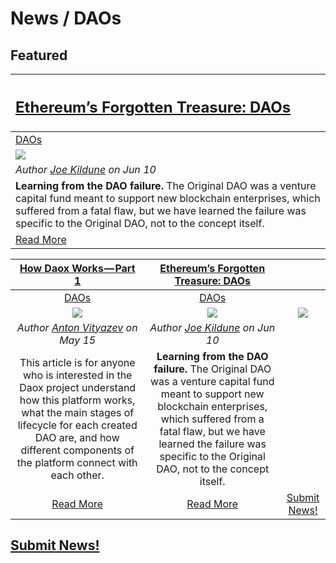# News / DAOs

## **Featured**

[<h2>**Ethereum’s Forgotten Treasure: DAOs**</h2>](https://cryptoslate.com/ethereums-forgotten-treasure-daos/) |
:-----------|
[DAOs](daos.md) |
[<img src="https://images.unsplash.com/photo-1516434233442-0c69c369b66d?ixlib=rb-0.3.5&ixid=eyJhcHBfaWQiOjEyMDd9&s=2c02393e44448e27bd588d1c872b7595&auto=format&fit=crop&w=800&q=80">](https://cryptoslate.com/ethereums-forgotten-treasure-daos/) |
_Author [Joe Kildune](https://cryptoslate.com/author/joe-kildune/) on Jun 10_ |
**Learning from the DAO failure.** The Original DAO was a venture capital fund meant to support new blockchain enterprises, which suffered from a fatal flaw, but we have learned the failure was specific to the Original DAO, not to the concept itself. |
[Read More](https://cryptoslate.com/ethereums-forgotten-treasure-daos/) |

[**How Daox Works — Part 1**](https://medium.com/daox/how-daox-works-part-1-a1d2a456cbe7) | [**Ethereum’s Forgotten Treasure: DAOs**](https://cryptoslate.com/ethereums-forgotten-treasure-daos/) | |
:-----------:|:-----------:|:-----------:|
[DAOs](daos.md) | [DAOs](daos.md) |
[<img src="https://cdn-images-1.medium.com/max/1000/1*mokPhiFWuufVAajUNgjnuQ.png">](https://medium.com/daox/how-daox-works-part-1-a1d2a456cbe7) | [<img src="https://images.unsplash.com/photo-1516434233442-0c69c369b66d?ixlib=rb-0.3.5&ixid=eyJhcHBfaWQiOjEyMDd9&s=2c02393e44448e27bd588d1c872b7595&auto=format&fit=crop&w=800&q=80">](https://cryptoslate.com/ethereums-forgotten-treasure-daos/) | [<img src="../images/monthly_no_image.png">](../guides/guide_for_submitting_news.md) |
_Author [Anton Vityazev](https://medium.com/@vityazevanton) on May 15_ | _Author [Joe Kildune](https://cryptoslate.com/author/joe-kildune/) on Jun 10_  | |
This article is for anyone who is interested in the Daox project understand how this platform works, what the main stages of lifecycle for each created DAO are, and how different components of the platform connect with each other. | **Learning from the DAO failure.** The Original DAO was a venture capital fund meant to support new blockchain enterprises, which suffered from a fatal flaw, but we have learned the failure was specific to the Original DAO, not to the concept itself. |
[Read More](https://medium.com/daox/how-daox-works-part-1-a1d2a456cbe7) | [Read More](https://cryptoslate.com/ethereums-forgotten-treasure-daos/) | [Submit News!](../guides/guide_for_submitting_news.md) |

## [Submit News!](../guides/guide_for_submitting_news.md)
